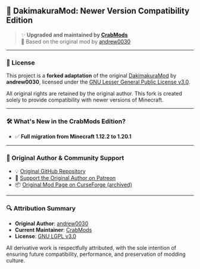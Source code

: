 ## 🧩 DakimakuraMod: Newer Version Compatibility Edition

> ✨ **Upgraded and maintained by [CrabMods](https://www.curseforge.com/members/crabmods/projects)**  
> 🔧 Based on the original mod by [andrew0030](https://github.com/andrew0030/DakimakuraMod)

---

### 📜 License

This project is a **forked adaptation** of the original [DakimakuraMod](https://github.com/andrew0030/DakimakuraMod) by **andrew0030**, licensed under the [GNU Lesser General Public License v3.0](https://www.gnu.org/licenses/lgpl-3.0.en.html).

All original rights are retained by the original author. This fork is created solely to provide compatibility with newer versions of Minecraft.

---

### 🛠️ What's New in the CrabMods Edition?

- ✅ **Full migration from Minecraft 1.12.2 to 1.20.1**

---

### 🔗 Original Author & Community Support

- 💡 [Original GitHub Repository](https://github.com/andrew0030/DakimakuraMod)
- 📣 [Support the Original Author on Patreon](https://www.patreon.com/andrew0030)
- 📦 [Original Mod Page on CurseForge (archived)](https://www.curseforge.com/minecraft/mc-mods/dakimakura-mod)

---

### 🔍 Attribution Summary

- **Original Author**: [andrew0030](https://github.com/andrew0030)
- **Current Maintainer**: [CrabMods](https://www.curseforge.com/members/crabmods/projects)
- **License**: [GNU LGPL v3.0](https://www.gnu.org/licenses/lgpl-3.0.en.html)

All derivative work is respectfully attributed, with the sole intention of ensuring future compatibility, performance, and preservation of modding culture.
